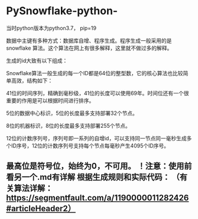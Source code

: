 # PySnowflake-python-
当时python版本为python3.7，
pip=19

数据中主键有多种方式：数据库自增、程序生成。程序生成一般采用的是snowflake 算法。这个算法在网上有很多解释，这里就不做过多的解释。

生成的id大致有以下组成：

Snowflake算法一般生成的每一个ID都是64位的整型数，它的核心算法也比较简单高效，结构如下：

41位的时间序列，精确到毫秒级，41位的长度可以使用69年。时间位还有一个很重要的作用是可以根据时间进行排序。

5位的数据中心标识，5位的长度最多支持部署32个节点。

8位的机器标识，8位的长度最多支持部署255个节点。

12位的计数序列号，序列号即一系列的自增id，可以支持同一节点同一毫秒生成多个ID序号，12位的计数序列号支持每个节点每毫秒产生4095个ID序号。

最高位是符号位，始终为0，不可用。
！注意：使用前看另一个.md有详解
根据生成规则和实际代码： 
（有关算法详解：https://segmentfault.com/a/1190000011282426#articleHeader2）
--------------------- 
